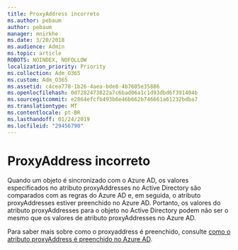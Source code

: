 ```yaml
---
title: ProxyAddress incorreto
ms.author: pebaum
author: pebaum
manager: mnirkhe
ms.date: 3/20/2018
ms.audience: Admin
ms.topic: article
ROBOTS: NOINDEX, NOFOLLOW
localization_priority: Priority
ms.collection: Adm_O365
ms.custom: Adm_O365
ms.assetid: c4cea778-1b26-4aea-bde8-4b7605e35886
ms.openlocfilehash: 0d7282473822a7c6bad06a1c1d93dbd6f391404b
ms.sourcegitcommit: e2864efcfb493b6e46b662b746661a61232bdba7
ms.translationtype: MT
ms.contentlocale: pt-BR
ms.lasthandoff: 01/24/2019
ms.locfileid: "29456790"
---
```

# <a name="proxyaddress-incorrect"></a>ProxyAddress incorreto

Quando um objeto é sincronizado com o Azure AD, os valores especificados no atributo proxyAddresses no Active Directory são comparados com as regras do Azure AD e, em seguida, o atributo proxyAddresses estiver preenchido no Azure AD. Portanto, os valores do atributo proxyAddresses para o objeto no Active Directory podem não ser o mesmo que os valores de atributo proxyAddresses no Azure AD.
  
Para saber mais sobre como o proxyaddress é preenchido, consulte [como o atributo proxyAddress é preenchido no Azure AD](https://support.microsoft.com/en-us/help/3190357/how-the-proxyaddresses-attribute-is-populated-in-azure-ad).
  

